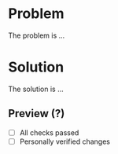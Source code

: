 # Problem
The problem is ...

# Solution
The solution is ...

## Preview (?)

- [ ] All checks passed
- [ ] Personally verified changes

